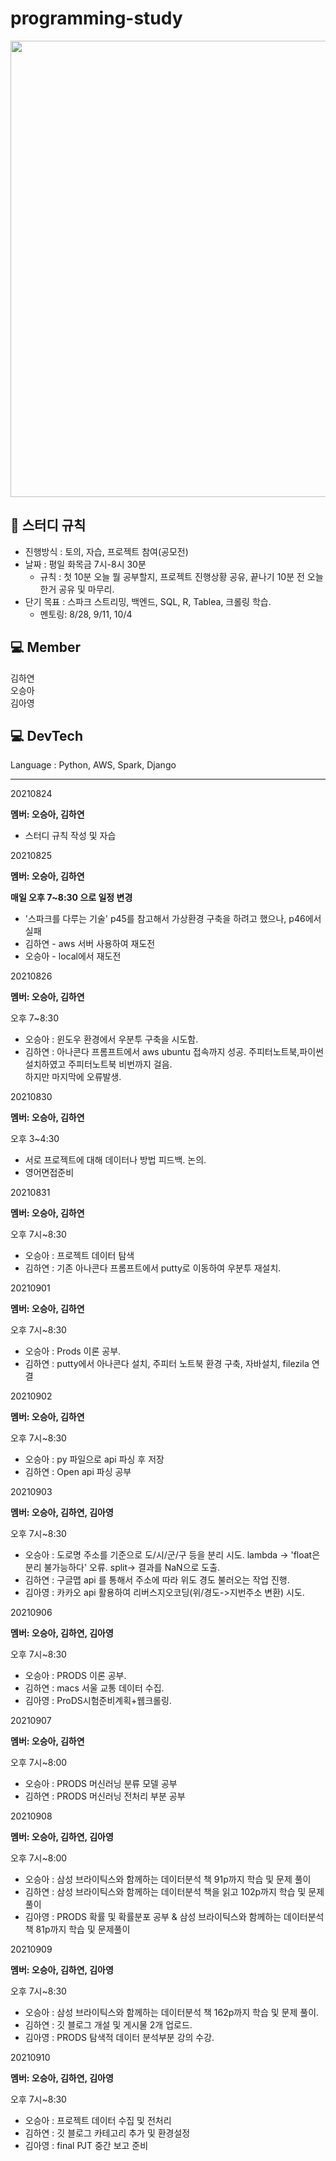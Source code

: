 # programming-study


<img src = "https://user-images.githubusercontent.com/85288036/130604621-0db0f675-fef3-4ac4-94ab-f93f20444354.png" width =730/>



## 📖 스터디 규칙 
- 진행방식 : 토의, 자습, 프로젝트 참여(공모전)
- 날짜 : 평일 화목금 7시-8시 30분
  - 규칙 : 첫 10분 오늘 뭘 공부할지, 프로젝트 진행상황 공유, 끝나기 10분 전 오늘 한거 공유 및 마무리.
- 단기 목표 : 스파크 스트리밍, 백엔드, SQL, R, Tablea, 크롤링 학습.
  - 멘토링: 8/28, 9/11, 10/4


  
## 💻 Member
김하연     
오승아  
김아영    
    
    


## 💻 DevTech  
Language : Python, AWS, Spark, Django    
     
        
    


------------------------
20210824

**멤버: 오승아, 김하연**

- 스터디 규칙 작성 및 자습
   
   
   
20210825

**멤버: 오승아, 김하연**

**매일 오후 7~8:30 으로 일정 변경**

- '스파크를 다루는 기술' p45를 참고해서 가상환경 구축을 하려고 했으나, p46에서 실패
- 김하연 - aws 서버 사용하여 재도전
- 오승아 - local에서 재도전


20210826

**멤버: 오승아, 김하연**

오후 7~8:30

- 오승아 : 윈도우 환경에서 우분투 구축을 시도함.
- 김하연 : 아나콘다 프롬프트에서 aws ubuntu 접속까지 성공. 주피터노트북,파이썬 설치하였고 주피터노트북 비번까지 걸음.      
하지만 마지막에 오류발생.

20210830

**멤버: 오승아, 김하연**

오후 3~4:30

- 서로 프로젝트에 대해 데이터나 방법 피드백. 논의.
- 영어면접준비

20210831

**멤버: 오승아, 김하연**

오후 7시~8:30

- 오승아 : 프로젝트 데이터 탐색
- 김하연 : 기존 아나콘다 프롬프트에서 putty로 이동하여 우분투 재설치.


20210901

**멤버: 오승아, 김하연**

오후 7시~8:30

- 오승아 : Prods 이론 공부.
- 김하연 : putty에서 아나콘다 설치, 주피터 노트북 환경 구축, 자바설치, filezila 연결 

20210902

**멤버: 오승아, 김하연**

오후 7시~8:30

- 오승아 : py 파일으로 api 파싱 후 저장
- 김하연 : Open api 파싱 공부



20210903

**멤버: 오승아, 김하연, 김아영**

오후 7시~8:30
- 오승아 : 도로명 주소를 기준으로 도/시/군/구 등을 분리 시도. lambda -> 'float은 분리 불가능하다' 오류. split-> 결과를 NaN으로 도출.
- 김하연 : 구글맵 api 를 통해서 주소에 따라 위도 경도 불러오는 작업 진행.
- 김아영 : 카카오 api 활용하여 리버스지오코딩(위/경도->지번주소 변환) 시도.



20210906

**멤버: 오승아, 김하연, 김아영**

오후 7시~8:30
- 오승아 : PRODS 이론 공부.
- 김하연 : macs 서울 교통 데이터 수집. 
- 김아영 : ProDS시험준비계획+웹크롤링.


20210907

**멤버: 오승아, 김하연**

오후 7시~8:00
- 오승아 : PRODS 머신러닝 분류 모델 공부 
- 김하연 : PRODS 머신러닝 전처리 부분 공부

20210908

**멤버: 오승아, 김하연, 김아영**

오후 7시~8:00
- 오승아 : 삼성 브라이틱스와 함께하는 데이터분석 책 91p까지 학습 및 문제 풀이
- 김하연 : 삼성 브라이틱스와 함께하는 데이터분석 책을 읽고 102p까지 학습 및 문제풀이
- 김아영 : PRODS 확률 및 확률분포 공부 & 삼성 브라이틱스와 함께하는 데이터분석 책 81p까지 학습 및 문제풀이


20210909

**멤버: 오승아, 김하연, 김아영**

오후 7시~8:30
- 오승아 : 삼성 브라이틱스와 함께하는 데이터분석 책 162p까지 학습 및 문제 풀이.
- 김하연 : 깃 블로그 개설 및 게시물 2개 업로드.
- 김아영 : PRODS 탐색적 데이터 분석부분 강의 수강.


20210910

**멤버: 오승아, 김하연, 김아영**

오후 7시~8:30
- 오승아 : 프로젝트 데이터 수집 및 전처리
- 김하연 : 깃 블로그 카테고리 추가 및 환경설정
- 김아영 : final PJT 중간 보고 준비


